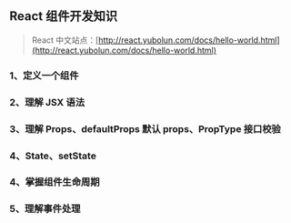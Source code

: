 ## React 组件开发知识

> React 中文站点：[http://react.yubolun.com/docs/hello-world.html](http://react.yubolun.com/docs/hello-world.html)

### 1、定义一个组件


### 2、理解 JSX 语法


### 3、理解 Props、defaultProps 默认 props、PropType 接口校验


### 4、State、setState


### 4、掌握组件生命周期


### 5、理解事件处理
